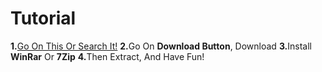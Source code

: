 # Tutorial
<strong>1.</strong><a href="https://github.com/GoAniRetro-Wrapper/GoAniRetro/">Go On This Or Search It!</a>
<strong>2.</strong>Go On <strong>Download Button</strong>, Download
<strong>3.</strong>Install <strong>WinRar</strong> Or <strong>7Zip</strong>
<strong>4.</strong>Then Extract, And Have Fun!

<end></end>
